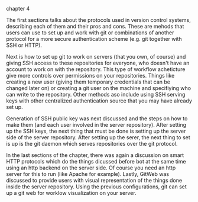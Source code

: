 chapter 4

The first sections talks about the protocols used in version control systems, describing each of them and their pros and cons. These are mehods that users can use to set up and work with git or combinations of another protocol for a more secure authentication scheme (e.g. git together with SSH or HTTP).

Next is how to set up git to work on servers (that you own, of course) and giving SSH access to these repositories for everyone, who doesn't have an account to work on with the repository. This type of workflow acheticture give more controls over permissions on your repositories. Things like creating a new user (giving them temporary credentials that can be changed later on) or creating a git user on the machine and specifiying who can write to the repository. Other methods aso include using SSH serving keys with other centralized authentication source that you may have already set up.

Generation of SSH public key was next discussed and the steps on how to make them (and each user involved in the server repository). After setting up the SSH keys, the next thing that must be done is setting up the server side of the server repository. After setting up the serer, the next thing to set is up is the git daemon which serves repositories over the git protocol.

In the last sections of the chapter, there was again a discussion on smart HTTP protocols which do the things dicussed before bot at the same time using an http backend on the server side. Of course you need an http server for this to run (like Apache for example). Lastly, GitWeb was discussed to provide users with visual representation of the things done inside the server repository. Using the previous configurations, git can set up a git web for worklow visualization on your server.